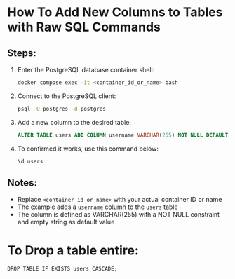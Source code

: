 # How To Add New Columns to Tables with Raw SQL Commands

## Steps:

1. Enter the PostgreSQL database container shell:
   ```bash
   docker compose exec -it <container_id_or_name> bash
   ```

2. Connect to the PostgreSQL client:
   ```bash
   psql -U postgres -d postgres
   ```

3. Add a new column to the desired table:
   ```sql
   ALTER TABLE users ADD COLUMN username VARCHAR(255) NOT NULL DEFAULT '';
   ```

4. To confirmed it works, use this command below:
    ```
    \d users
    ```

## Notes:
- Replace `<container_id_or_name>` with your actual container ID or name
- The example adds a `username` column to the `users` table
- The column is defined as VARCHAR(255) with a NOT NULL constraint and empty string as default value


# To Drop a table entire:
`DROP TABLE IF EXISTS users CASCADE;`